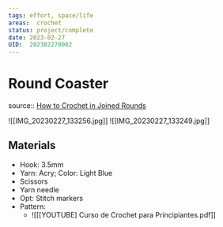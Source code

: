 ```yaml
---
tags: effort, space/life
areas:  crochet
status: project/complete
date: 2023-02-27
UID:  202302270002
---
```


# Round Coaster

source:: [How to Crochet in Joined Rounds](https://youtu.be/npUnNdRVyXE)

![[IMG_20230227_133256.jpg]]
![[IMG_20230227_133249.jpg]]

## Materials
- Hook: 3.5mm
- Yarn: Acry; Color: Light Blue
- Scissors
- Yarn needle
- Opt: Stitch markers
- Pattern:
	- ![[[YOUTUBE] Curso de Crochet para Principiantes.pdf]]